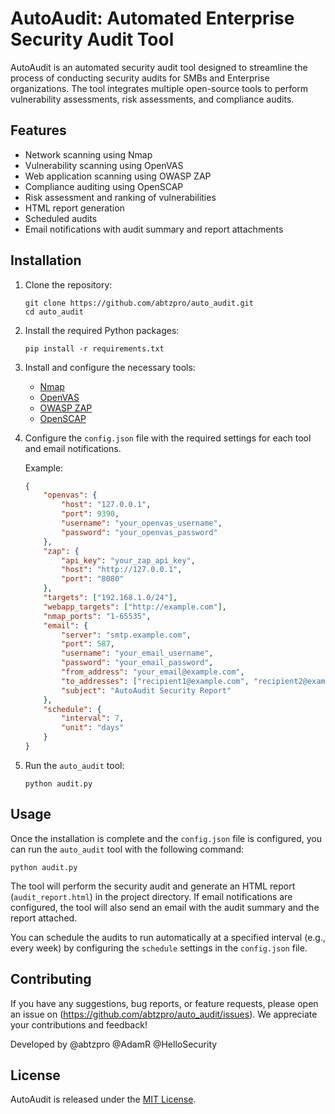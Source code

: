 # AutoAudit: Automated Enterprise Security Audit Tool

AutoAudit is an automated security audit tool designed to streamline the process of conducting security audits for SMBs and Enterprise organizations. The tool integrates multiple open-source tools to perform vulnerability assessments, risk assessments, and compliance audits.

## Features

- Network scanning using Nmap
- Vulnerability scanning using OpenVAS
- Web application scanning using OWASP ZAP
- Compliance auditing using OpenSCAP
- Risk assessment and ranking of vulnerabilities
- HTML report generation
- Scheduled audits
- Email notifications with audit summary and report attachments

## Installation

1. Clone the repository:

   ```
   git clone https://github.com/abtzpro/auto_audit.git
   cd auto_audit
   ```

2. Install the required Python packages:

   ```
   pip install -r requirements.txt
   ```

3. Install and configure the necessary tools:

   - [Nmap](https://nmap.org/download.html)
   - [OpenVAS](https://www.openvas.org/install-source.html)
   - [OWASP ZAP](https://www.zaproxy.org/download/)
   - [OpenSCAP](https://www.open-scap.org/getting-started/)

4. Configure the `config.json` file with the required settings for each tool and email notifications.

   Example:

   ```json
   {
       "openvas": {
           "host": "127.0.0.1",
           "port": 9390,
           "username": "your_openvas_username",
           "password": "your_openvas_password"
       },
       "zap": {
           "api_key": "your_zap_api_key",
           "host": "http://127.0.0.1",
           "port": "8080"
       },
       "targets": ["192.168.1.0/24"],
       "webapp_targets": ["http://example.com"],
       "nmap_ports": "1-65535",
       "email": {
           "server": "smtp.example.com",
           "port": 587,
           "username": "your_email_username",
           "password": "your_email_password",
           "from_address": "your_email@example.com",
           "to_addresses": ["recipient1@example.com", "recipient2@example.com"],
           "subject": "AutoAudit Security Report"
       },
       "schedule": {
           "interval": 7,
           "unit": "days"
       }
   }
   ```

5. Run the `auto_audit` tool:

   ```
   python audit.py
   ```

## Usage

Once the installation is complete and the `config.json` file is configured, you can run the `auto_audit` tool with the following command:

```
python audit.py
```

The tool will perform the security audit and generate an HTML report (`audit_report.html`) in the project directory. If email notifications are configured, the tool will also send an email with the audit summary and the report attached.

You can schedule the audits to run automatically at a specified interval (e.g., every week) by configuring the `schedule` settings in the `config.json` file.

## Contributing

If you have any suggestions, bug reports, or feature requests, please open an issue on (https://github.com/abtzpro/auto_audit/issues). We appreciate your contributions and feedback!

Developed by @abtzpro @AdamR @HelloSecurity

## License

AutoAudit is released under the [MIT License](https://opensource.org/licenses/MIT).
